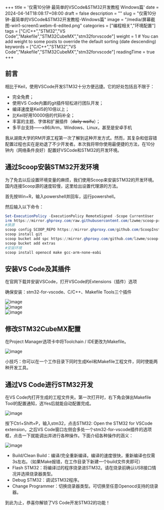 +++
title = '仅需10分钟 最简单的VSCode&STM32开发教程 Windows篇'
date = 2024-04-14T18:08:17+08:00
draft = false
description = ""
slug = "仅需10分钟-最简单的VSCode&STM32开发教程-Windows篇"
image = "/media/屏幕截图-win1-screen0.webm-6-edited.png"
categories = ["编程相关","环境配置"]
tags = ["C/C++","STM32","VS Code","Makefile","STM32CubeMX","stm32forvscode"]
weight = 1       # You can add weight to some posts to override the default sorting (date descending)
keywords = ["C/C++","STM32","VS Code","Makefile","STM32CubeMX","stm32forvscode"]
readingTime = true
+++

## 前言

相比于Keil，使用VSCode开发STM32十分方便迅捷。它的好处包括且不限于：

- 完全免费；
- 使用VS Code内置的git插件轻松进行团队开发；
- 编译速度是Keil5的10倍以上；
- 比Keil好用10000倍的代码补全；
- 丰富的主题、字体和扩展插件（~~daily waifu~~）；
- 多平台支持——x86/Arm，Windows、Linux，甚至是安卓手机

我从湖南大学的RM开源工程第一次了解到这种开发方式。然而，其复杂和低容错配置过程也实在是劝退了不少开发者。本次我将带你使用最便捷的方法，在10分钟内（网络条件良好）配置好VSCode和STM32的开发环境。

## 通过Scoop安装STM32开发环境

为了免去以后设置环境变量的麻烦，我们使用Scoop来安装STM32的开发环境。国内连接Scoop源的速度较慢，这里给出设置代理源的方法。

首先按Win+R，输入powershell并回车，运行powershell。

然后输入以下命令：

```powershell
Set-ExecutionPolicy -ExecutionPolicy RemoteSigned -Scope CurrentUser
irm https://mirror.ghproxy.com/raw.githubusercontent.com/lzwme/scoop-proxy-cn/master/install.ps1 | iex
#换源
scoop config SCOOP_REPO https://mirror.ghproxy.com/github.com/ScoopInstaller/Scoop
scoop install git
scoop bucket add spc https://mirror.ghproxy.com/github.com/lzwme/scoop-proxy-cn
scoop bucket add extras
#安装环境
scoop install openocd make gcc-arm-none-eabi
```

## 安装VS Code及其插件

在官网下载并安装VSCode，打开VSCode的Extensions（插件）选项

确保安装：stm32-for-vscode、C/C++、Makefile Tools三个插件

<img src="/media/屏幕截图-win1-screen0.webm.png" style="display: block; margin-left: auto; margin-right: auto;" alt="image">

<img src="/media/屏幕截图-win1-screen0.webm-2.png" style="display: block; margin-left: auto; margin-right: auto;" alt="image">

<img src="/media/屏幕截图-win1-screen0.webm-3.png" style="display: block; margin-left: auto; margin-right: auto;" alt="image">

## 修改STM32CubeMX配置

在Project Manager选项卡中将Toolchain / IDE更改为Makefile。

<img src="/media/屏幕截图-win1-screen0.webm-4.png" style="display: block; margin-left: auto; margin-right: auto;" alt="image">

小技巧：你可以在一个工作目录下同时生成Keil和Makefile工程文件，同时使能两种开发工具。

## 通过VS Code进行STM32开发

在VS Code内打开生成的工程文件夹。第一次打开时，右下角会弹出Makefile Tool的配置通知，选Yes后就能自动配置完成。

<img src="/media/屏幕截图-win1-screen0.webm-5.png" style="display: block; margin-left: auto; margin-right: auto;" alt="image">

按下Ctrl+Shift+P，输入stm32，点击STM32: Open the STM32 for VSCode extension，之后VS Code窗口左侧会多处一个stm32-for-vscode插件的选项框，点击一下就能调出并进行各种操作。下面介绍各种操作的涵义：

<img src="/media/屏幕截图-win1-screen0.webm-6-edited.png" style="display: block; margin-left: auto; margin-right: auto;" alt="image">

- Build/Clean Build：编译/完全重新编译。编译的速度很快，重新编译也仅需3s左右。（如果Make报错，在工作目录下新建一个build文件夹即可）
- Flash STM32：将编译过的程序烧录进STM32。请在烧录前确认USB接口情况并选择烧录器类型。
- Debug STM32：调试STM32程序。
- Change Programmer：切换烧录器类型。可切换至任意Openocd支持的烧录器。

到此为止，恭喜你解锁了VS Code开发STM32的功能！